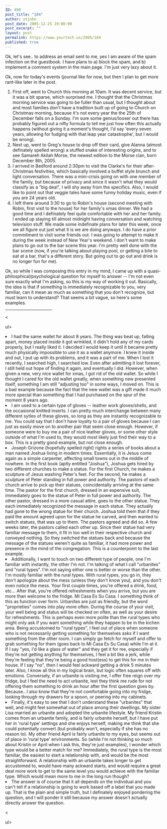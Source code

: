 ```yaml
---
ID: 490
post_title: "184"
author: ytjohn
post_date: 2005-12-25 19:00:00
post_excerpt: ""
layout: post
permalink: https://www.yourtech.us/2005/184
published: true
---
```

Ok, let's see.. to address an email sent to me, yes I am aware of the
spam infection on the guestbook.  I have plans to a) block the spam, and
b) implement a comment system in the main page.  I'm just very lazy
about it.

Ok, now for today's events (journal like for now, but then I plan to
get more rant-like later in the post.

<ol>
<li>First off, went to Church this morning at 10am.  It was  decent
service, but it was a bit sparse, which surprised me.  I thought that
the Christmas morning service was going to be fuller than usual, but I
thought about and most families don't have a tradition built up of
going to Church on Christmas morning, because it's not every year the
the 25th of December falls on a Sunday.  I'm sure some genius/looser
out there has probably figured out a nifty formula to tell me just how
often this actually happens (without giving it a moment's thought, I'd
say 'every seven years, allowing for fudging with that leap year
catastrophe', but I would be wrong).</li>
<li>Next up, went to Greg's house to drop off their card, give Alanna
(almost definately spelled wrong) a stuffed snake of interesting
origins, and to see Samareh Akilah Morse, the newest edition to the
Morse clan, born December 8th, 2005.</li>
<li>I arrived in Bedford around 2:30pm to visit the Clarke's for their
after-Christmas festivities, which basically involved a buffet style
brunch and light conversation.  There was a mini-crisis going on with
one member of the family, but because of privacy and since it wasn't
what they would classify as a "big deal", I will shy away from the
specifics.  Also, I would like to point out that veggie tales have some
funny holiday music, even if you are 24 years old.</li>
<li>I left there around 3:30 to go to Robin's house (second meeting
with Robin, first visit to the house) for her family's xmas dinner.  We
had a good time and I definately feel quite comfortable with her and
her family.  I ended up staying till almost midnight having
conversation and watching television stuff.  We made some indefinate
plans for later this week, once we all figure out just what it is we
are doing anyways.  I do have a prior commitment to visit some friends  out.  I was going to attempt to make it during the week instead of New
Year's weekend.  I don't want to make plans to go out to the bar scene
this year.  I'm pretty well done with the bar scene (now, if you're
talking about playing pool, or getting a bite to eat at a bar, that's a
different story.  But going out to go out and drink is no longer fun
for me).</li>
</ol>

Ok, so while I was composing this entry in my mind, I came up with a
quasi-philosphical/psychological question for myself to answer -- I'm
not even sure exactly what I'm asking, so this is my way of working it
out.  Basically, the idea is that if something is immediately
recognizable to you, very familiar, can it mean as much as something
that you don't recognize, but must learn to understand?  That seems a
bit vague, so here's some examples.

<hr width="30%" />

&lt;

ul>
<li>I had the same wallet for about 8 years.  The thing was beat up,
falling apart, money placed inside it got wrinkled, it didn't hold any
of my cards properly, but I really liked it.  I decided I would keep it
until it became pretty much physically impossible to use it as a wallet
anymore.  I knew it inside and out, I put up with its problems, and it
was a part of me.  When I lost it recently, I searched high, I searched
low.  Even after admitting it lost forever, I still held out hope of
finding it again, and eventually I did.  However, when given a new,
very nice wallet for xmas, I got rid of the old wallet.  So while I
thought I cared for the old wallet greatly, when something new
presented itself, something I am still "adjusting too" in some ways, I
moved on.  This is a bad example because the fact that the new wallet
was a gift made it much more special than something that I had
purchased on the spur of the moment 8 years ago.</li>
<li>I am used to a certain type of gloves -- leather work gloves/shells, and the
occasional knitted inserts.  I can pretty much interchange between many
different sytles of these gloves, so long as they are instantly
recognizable to me.  You could say that I don't have loyalty to a pair
of gloves because I can just as easily move on to another pair that
seem close enough.  However, if someone were to buy me a pair of nice
leather gloves, or some other style outside of what I'm used to, they
would most likely just find their way to a box.  This is a pretty good
example, but not close enough.</li>
<li>Joseph Grizone (hopefully spelled right) rights a series of books
about a man named Joshua living in modern times.  Essentially, it is
Jesus come again as a simple carpenter, affecting small towns out in
the middle of nowhere.  In the first book (aptly entitled "Joshua"),
Joshua gets hired by two different churches to make a statue.  For the
first Church, he makes a sculpture of Jesus washing Peter's feet.  For
the second, he makes a sculpture of Peter standing in full power and
authority.  The pastors of each church arrive to pick up their statues,
coincidentally arriving at the same time.  The pastor for the first
church, dressed in an expensive suit, immediately goes to the statue of
Peter in full power and authority.  The other pastor, dressed in a more
casual attire, goes to the other statue.  They each immediately
recognized the message in each statue.  They actually had gone to the
wrong statue for their church.  Joshua told them that if they paid the
amount agreed upon for the statue he carved, and then wanted to switch
statues, that was up to them.  The pastors agreed and did so.  A few
weeks later, the pastors called each other up.  Since their statue had
very familiar message to them, it fit in too well in their respective
church and conveyed nothing.  So they switched the statues back and
because the message of the statues weren't quite as familiar, it had
more power and presence in the mind of the congregation.  This is a
counterpoint to the last example.</li>
<li>Additionally, I want to touch on two different type of people, one I'm
familiar with instantly, the other I'm not.  I'm talking of what I call
"urbanites" and "rural types".  I'm not saying either one is better or
worse than the other.  I'm mostly familiar with the rural types.  With
rural types, you go in, they don't apologize about the mess (unless
they don't know you), and you don't even notice the mess.  Your first
couple times, you're offered a drink, food, etc...  After that, you're
offered refreshments when you arrive, but you are more than welcome to
the fridge.  Mi Casa Es Su Casa.  I something think of this as function
over form.  Urbanites are just as friendly, but the word "proprieties"
comes into play more often.  During the course of your visit, your well
being and status will be checked on often, as well as your desire for
refreshments.  This is perhaps even more polite than the rural types
who might only ask if you want something while they happen to be in the
kichen area.  Being accustomed to "rural types", I feel out of place
when someone who is not necessarily getting something for themselves
asks if I want something from the other room.  I can simply go fetch
for myself and offer to grab something for them (goes back to Mi Casa
Es Su Casa) while I'm at it.  If I say "yes, I'd like a glass of water"
and they get it for me, especially if they're not getting anything for
themselves, I feel a bit like a jerk, while they're feeling that
they're being a good host(ess) to get this for me in their house.  If I
say "no", then I would feel ackward getting a drink 5 minutes later.
Also, I know all this in my logical brain, but logic often squares off
with emotions.  Conversely, if an urbanite is visiting me, I offer free
reign over my fridge, but I feel the need to act urbanite, lest they
think me rude for not offering them something to drink an hour after
the first question goes by.  Because.. I also know that they're not
comfortable going into my fridge, looking through my drawers for a
spoon, or peering into my cabinets.  </li>
<li>Finally, it's easy to see that I don't understand these "urbanites"
that well, and might feel somewhat out of place among their dwellings.
My sister Lisa married an urbanite and adopted the urbanite lifestyle.
My friend Kristin comes from an urbanite family, and is fairly urbanite
herself, but I have put her in 'rural type' settings and she enjoys
herself, making me think that she could potentially convert (but
probably won't, especially if she has no reason to).  My other friend
April is fairly urbanite to my eyes, but seems out of place in 'rural
type' environments.  So (while I'm not thinking so much about Kristin
or April when I ask this, they're just examples), I wonder which type
would be a better match for me?  Immediately, the rural type is the
most familiar, the easiest to start a relationship with, and would be
the most straightforward.  A relationship with an urbanite takes longer
to get accustomed to, would have many ackward starts, and would require
a great deal more work to get to the same level you would achieve with
the familiar type.  Which would mean more to me in the long run
though?</li>
<li>The answer is of course that it all depends on the individual and
you can't tell if a relationship is going to work based off a label
that you made up.  That is the plain and simple truth, but I definately
enjoyed pondering the question, and I will ponder it still because my
answer doesn't actually directly answer the question.</li>

&lt;

ul>
</p>